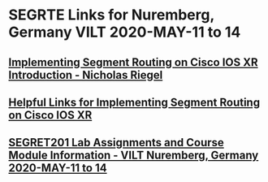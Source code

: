 # SEGRTE Links for Nuremberg, Germany VILT 2020-MAY-11 to 14
## [Implementing Segment Routing on Cisco IOS XR Introduction - Nicholas Riegel](https://docs.google.com/presentation/d/1APWPvkudW1HiEAT-FTe_lEcssnkEk7jE8FuuMVAfhyM/edit?usp=sharing)
## [Helpful Links for Implementing Segment Routing on Cisco IOS XR](https://docs.google.com/document/d/1RFZEV2qxnsR05hWsKrO9dyimbteiWZRqAUyQdQ4PqZE/edit?usp=sharing)
## [SEGRET201 Lab Assignments and Course Module Information - VILT Nuremberg, Germany 2020-MAY-11 to 14](https://docs.google.com/spreadsheets/d/18tEsRwkD25u9lI2YwN4914duU-lTdxaTpYrxez2l4a4/edit?usp=sharing)
